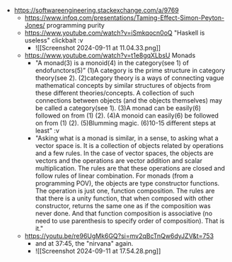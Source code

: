- https://softwareengineering.stackexchange.com/a/9769
	- https://www.infoq.com/presentations/Taming-Effect-Simon-Peyton-Jones/ programming purity
	- https://www.youtube.com/watch?v=iSmkqocn0oQ "Haskell is useless" clickbait :v 
		- ![[Screenshot 2024-09-11 at 11.04.33.png]]
	- https://www.youtube.com/watch?v=t1e8gqXLbsU Monads
		- "A monad(3) is a monoid(4) in the category(see 1) of endofunctors(5)” (1)A category is the prime structure in category theory(see 2). (2)category theory is a ways of connecting vague mathematical concepts by similar structures of objects from these different theories/concepts. A collection of such connections between objects (and the objects themselves) may be called a category(see 1). (3)A monad can be easily(6) followed on from (1) (2). (4)A monoid can easily(6) be followed on from (1) (2). (5)Blumming magic. (6)10-15 different steps at least" :v
		- "Asking what is a monad is similar, in a sense, to asking what a vector space is. It is a collection of objects related by operations and a few rules. In the case of vector spaces, the objects are vectors and the operations are vector addition and scalar multiplication. The rules are that these operations are closed and follow rules of linear combination. For monads (from a programming POV), the objects are type constructor functions. The operation is just one, function composition. The rules are that there is a unity function, that when composed with other constructor, returns the same one as if the composition was never done. And that function composition is associative (no need to use parenthesis to specify order of composition). That is it."
	- https://youtu.be/re96UgMk6GQ?si=mv2qBcTnQw6dyJZV&t=753
		- and at 37:45, the "nirvana" again.
		- ![[Screenshot 2024-09-11 at 17.54.28.png]]